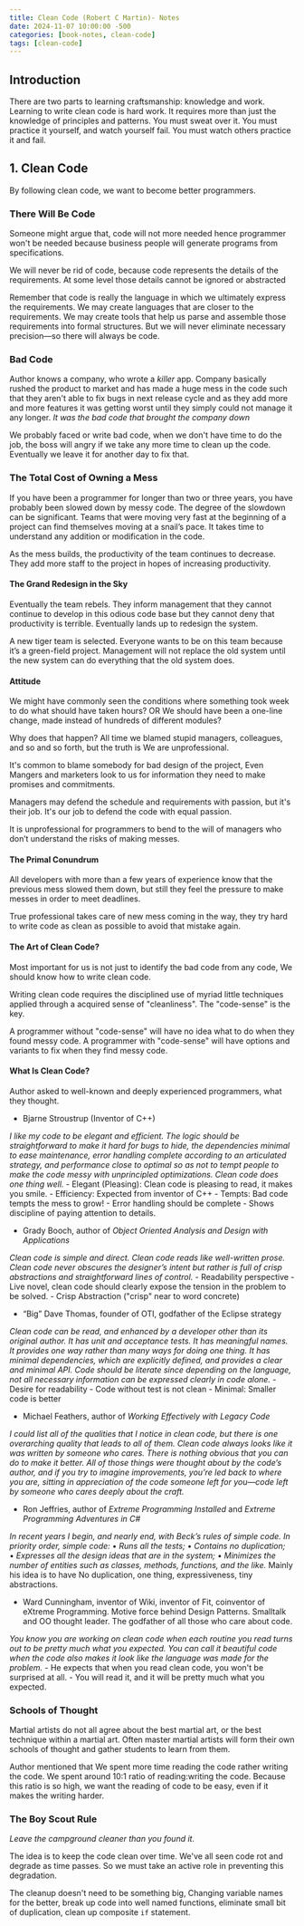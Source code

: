 ```yaml
---
title: Clean Code (Robert C Martin)- Notes
date: 2024-11-07 10:00:00 -500
categories: [book-notes, clean-code]
tags: [clean-code]
---
```


## Introduction

There are two parts to learning craftsmanship: knowledge and work. Learning to write clean code is hard work. It requires more than just the knowledge of principles and patterns. You must sweat over it. You must practice it yourself, and watch yourself fail. You must watch others practice it and fail.

## 1. Clean Code

By following clean code, we want to become better programmers.

### There Will Be Code

Someone might argue that, code will not more needed hence programmer won't be needed because business people will generate programs from specifications.

We will never be rid of code, because code represents the details of the requirements. At some level those details cannot be ignored or abstracted

Remember that code is really the language in which we ultimately express the requirements. We may create languages that are closer to the requirements. We may create tools that help us parse and assemble those requirements into formal structures. But we will never eliminate necessary precision—so there will always be code.

### Bad Code

Author knows a company, who wrote a _killer_ app. Company basically rushed the product to market and has made a huge mess in the code such that they aren't able to fix bugs in next release cycle and as they add more and more features it was getting worst until they simply could not manage it any longer. _It was the bad code that brought the company down_

We probably faced or write bad code, when we don't have time to do the job, the boss will angry if we take any more time to clean up the code. Eventually we leave it for another day to fix that.

### The Total Cost of Owning a Mess

If you have been a programmer for longer than two or three years, you have probably been slowed down by messy code. The degree of the slowdown can be significant. Teams that were moving very fast at the beginning of a project can find themselves moving at a snail’s pace. It takes time to understand any addition or modification in the code.

As the mess builds, the productivity of the team continues to decrease. They add more staff to the project in hopes of increasing productivity.

#### The Grand Redesign in the Sky

Eventually the team rebels. They inform management that they cannot continue to develop in this odious code base but they cannot deny that productivity is terrible. Eventually lands up to redesign the system.

A new tiger team is selected. Everyone wants to be on this team because it’s a green-field project. Management will not replace the old system until the new system can do everything that the old system does.

#### Attitude

We might have commonly seen the conditions where something took week to do what should have taken hours? OR We should have been a one-line change, made instead of hundreds of different modules?

Why does that happen? All time we blamed stupid managers, colleagues, and so and so forth, but the truth is We are unprofessional.

It's common to blame somebody for bad design of the project, Even Mangers and marketers look to us for information they need to make promises and commitments.

Managers may defend the schedule and requirements with passion, but it's their job. It's our job to defend the code with equal passion.

It is unprofessional for programmers to bend to the will of managers who don’t understand the risks of making messes.

#### The Primal Conundrum

All developers with more than a few years of experience know that the previous mess slowed them down, but still they feel the pressure to make messes in order to meet deadlines.

True professional takes care of new mess coming in the way, they try hard to write code as clean as possible to avoid that mistake again.

#### The Art of Clean Code?

Most important for us is not just to identify the bad code from any code, We should know how to write clean code.

Writing clean code requires the disciplined use of myriad little techniques applied through a acquired sense of "cleanliness". The "code-sense" is the key.

A programmer without "code-sense" will have no idea what to do when they found messy code. A programmer with "code-sense" will have options and variants to fix when they find messy code.

#### What Is Clean Code?

Author asked to well-known and deeply experienced programmers, what they thought.

- Bjarne Stroustrup (Inventor of C++)

_I like my code to be elegant and efficient. The logic should be straightforward to make it hard for bugs to hide, the dependencies minimal to ease maintenance, error handling complete according to an articulated strategy, and performance close to optimal so as not to tempt people to make the code messy with unprincipled optimizations. Clean code does one thing well._ - Elegant (Pleasing): Clean code is pleasing to read, it makes you smile. - Efficiency: Expected from inventor of C++ - Tempts: Bad code tempts the mess to grow! - Error handling should be complete - Shows discipline of paying attention to details.

- Grady Booch, author of *Object Oriented Analysis and Design with Applications*

_Clean code is simple and direct. Clean code reads like well-written prose. Clean code never obscures the designer’s intent but rather is full of crisp abstractions and straightforward lines of control._ - Readability perspective - Live novel, clean code should clearly expose the tension in the problem to be solved. - Crisp Abstraction ("crisp" near to word concrete)

- “Big” Dave Thomas, founder of OTI, godfather of the Eclipse strategy

_Clean code can be read, and enhanced by a developer other than its original author. It has unit and acceptance tests. It has meaningful names. It provides one way rather than many ways for doing one thing. It has minimal dependencies, which are explicitly defined, and provides a clear and minimal API. Code should be literate since depending on the language, not all necessary information can be expressed clearly in code alone._ - Desire for readability - Code without test is not clean - Minimal: Smaller code is better

- Michael Feathers, author of *Working Effectively with Legacy Code*

_I could list all of the qualities that I notice in clean code, but there is one overarching quality that leads to all of them. Clean code always looks like it was written by someone who cares. There is nothing obvious that you can do to make it better. All of those things were thought about by the code’s author, and if you try to imagine improvements, you’re led back to where you are, sitting in appreciation of the code someone left for you—code left by someone who cares deeply about the craft._

- Ron Jeffries, author of *Extreme Programming Installed* and *Extreme Programming Adventures in C#*

_In recent years I begin, and nearly end, with Beck’s rules of simple code. In priority order, simple code:_
• *Runs all the tests;*
• *Contains no duplication;*
• *Expresses all the design ideas that are in the system;*
• *Minimizes the number of entities such as classes, methods, functions, and the like.*
Mainly his idea is to have No duplication, one thing, expressiveness, tiny abstractions.

- Ward Cunningham, inventor of Wiki, inventor of Fit, coinventor of eXtreme Programming. Motive force behind Design Patterns. Smalltalk and OO thought leader. The godfather of all those who care about code.

_You know you are working on clean code when each routine you read turns out to be pretty much what you expected. You can call it beautiful code when the code also makes it look like the language was made for the problem._ - He expects that when you read clean code, you won't be surprised at all. - You will read it, and it will be pretty much what you expected.

### Schools of Thought

Martial artists do not all agree about the best martial art, or the best technique within a martial art. Often master martial artists will form their own schools of thought and gather students to learn from them.

Author mentioned that We spent more time reading the code rather writing the code. We spent around 10:1 ratio of reading:writing the code. Because this ratio is so high, we want the reading of code to be easy, even if it makes the writing harder.

### The Boy Scout Rule

_Leave the campground cleaner than you found it._

The idea is to keep the code clean over time. We've all seen code rot and degrade as time passes. So we must take an active role in preventing this degradation.

The cleanup doesn't need to be something big, Changing variable names for the better, break up code into well named functions, eliminate small bit of duplication, clean up composite `if` statement.
